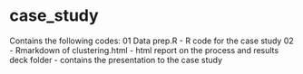 # case_study
Contains the following codes:
01 Data prep.R - R code for the case study
02 - Rmarkdown of clustering.html - html report on the process and results
deck folder - contains the presentation to the case study